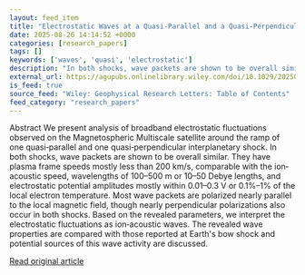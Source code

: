 ```yaml
---
layout: feed_item
title: "Electrostatic Waves at a Quasi‐Parallel and a Quasi‐Perpendicular Interplanetary Shock"
date: 2025-08-26 14:14:52 +0000
categories: [research_papers]
tags: []
keywords: ['waves', 'quasi', 'electrostatic']
description: "In both shocks, wave packets are shown to be overall similar"
external_url: https://agupubs.onlinelibrary.wiley.com/doi/10.1029/2025GL116649?af=R
is_feed: true
source_feed: "Wiley: Geophysical Research Letters: Table of Contents"
feed_category: "research_papers"
---
```


Abstract We present analysis of broadband electrostatic fluctuations observed on the Magnetospheric Multiscale satellite around the ramp of one quasi‐parallel and one quasi‐perpendicular interplanetary shock. In both shocks, wave packets are shown to be overall similar. They have plasma frame speeds mostly less than 200 km/s, comparable with the ion‐acoustic speed, wavelengths of 100–500 m or 10–50 Debye lengths, and electrostatic potential amplitudes mostly within 0.01–0.3 V or 0.1%–1% of the local electron temperature. Most wave packets are polarized nearly parallel to the local magnetic field, though nearly perpendicular polarizations also occur in both shocks. Based on the revealed parameters, we interpret the electrostatic fluctuations as ion‐acoustic waves. The revealed wave properties are compared with those reported at Earth's bow shock and potential sources of this wave activity are discussed.

[Read original article](https://agupubs.onlinelibrary.wiley.com/doi/10.1029/2025GL116649?af=R)
